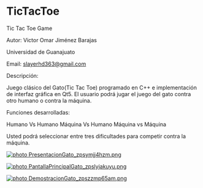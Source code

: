 # TicTacToe
Tic Tac Toe Game

Autor: Victor Omar Jiménez Barajas

Universidad de Guanajuato

Email: slayerhd363@gmail.com

Descripción:

Juego clásico del Gato(Tic Tac Toe) programado en C++ e implementación de interfaz gráfica en Qt5.
El usuario podrá jugar el juego del gato contra otro humano o contra la máquina.

Funciones desarrolladas:

Humano Vs Humano
Máquina Vs Humano
Máquina vs Máquina

Usted podrá seleccionar entre tres dificultades para competir contra la máquina.

<a href="http://s1147.photobucket.com/user/mlvictor516/media/PresentacionGato_zpsymjj4hzm.png.html" target="_blank"><img src="http://i1147.photobucket.com/albums/o554/mlvictor516/PresentacionGato_zpsymjj4hzm.png" border="0" alt=" photo PresentacionGato_zpsymjj4hzm.png"/></a>

<a href="http://s1147.photobucket.com/user/mlvictor516/media/PantallaPrincipalGato_zpslyjakuyu.png.html" target="_blank"><img src="http://i1147.photobucket.com/albums/o554/mlvictor516/PantallaPrincipalGato_zpslyjakuyu.png" border="0" alt=" photo PantallaPrincipalGato_zpslyjakuyu.png"/></a>

<a href="http://s1147.photobucket.com/user/mlvictor516/media/DemostracionGato_zpszzmp65am.png.html" target="_blank"><img src="http://i1147.photobucket.com/albums/o554/mlvictor516/DemostracionGato_zpszzmp65am.png" border="0" alt=" photo DemostracionGato_zpszzmp65am.png"/></a>

